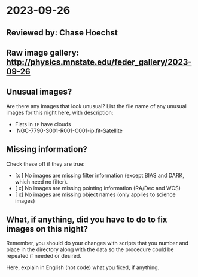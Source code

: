 # 2023-09-26

## Reviewed by:   Chase Hoechst

## Raw image gallery: http://physics.mnstate.edu/feder_gallery/2023-09-26

## Unusual images?

Are there any images that look unusual? List the file name of any unusual images for this night here, with description:

+  Flats in `IP` have clouds
+ `NGC-7790-S001-R001-C001-ip.fit-Satellite
  



## Missing information?

Check these off if they are true:

- [x ] No images are missing filter information (except BIAS and DARK, which need no filter).
- [ x] No images are missing pointing information (RA/Dec and WCS)
- [ x] No images are missing object names (only applies to science images)


## What, if anything, did you have to do to fix images on this night?

Remember, you should do your changes with scripts that you number and place in the
directory along with the data so the procedure could be repeated if needed or
desired.

Here, explain in English (not code) what you fixed, if anything.
